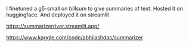 I finetuned a g5-small on billsum to give summaries of text.
Hosted it on huggingface.
And deployed it on streamlit



https://summarizerriver.streamlit.app/


https://www.kaggle.com/code/abhilashdas/summarizer
